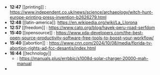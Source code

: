 - **12:47** [[printing]] :  https://www.independent.co.uk/news/science/archaeology/witch-hunt-europe-printing-press-invention-b2626279.html
- **12:48** [[latin-america]]:  https://en.wikipedia.org/wiki/La_Llorona
- **12:57** [[freedom]] :  https://www.cato.org/blog/hayek-peru-road-serfdom
- **15:40** [[opensource]] :  https://www.xda-developers.com/the-best-open-source-productivity-software-free-tools-to-boost-your-workflow/
- **15:40** [[abortion]] :  https://www.cnn.com/2024/10/08/media/florida-tv-abortion-rights-ad-fcc-desantis/index.html
- **16:44** [[technology]]
	- :  https://manuals.plus/errbbic/s1008d-solar-charger-20000-mah-manual
-